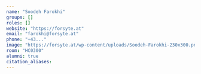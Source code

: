 ```yaml
---
name: "Soodeh Farokhi"
groups: []
roles: []
website: "https://forsyte.at"
email: "farokhi@forsyte.at"
phone: "+43..."
image: "https://forsyte.at/wp-content/uploads/Soodeh-Farokhi-230x300.png"
room: "HC0300"
alumni: true
citation_aliases:
---
```


<!--
Your custom content goes here.
-->